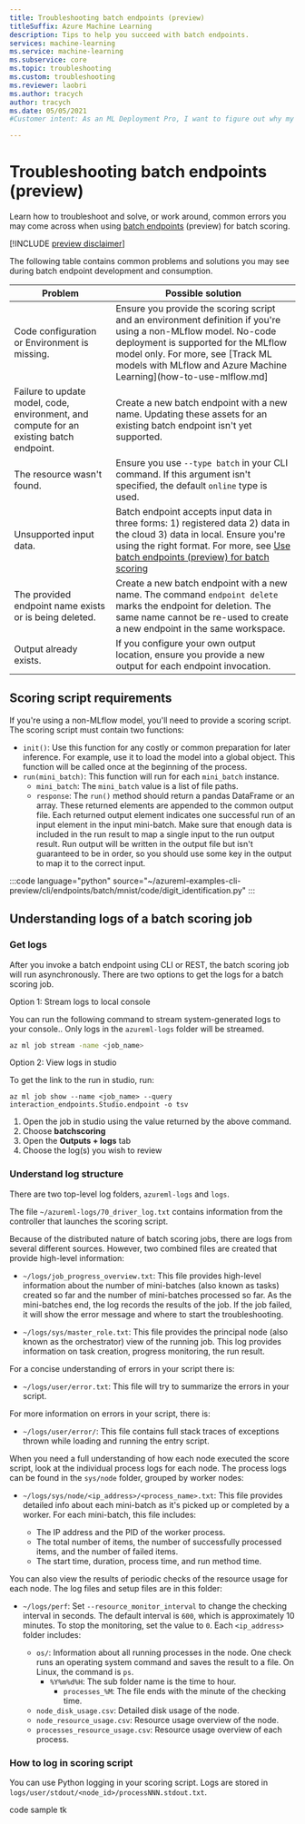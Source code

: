 ```yaml
---
title: Troubleshooting batch endpoints (preview)
titleSuffix: Azure Machine Learning
description: Tips to help you succeed with batch endpoints.
services: machine-learning
ms.service: machine-learning
ms.subservice: core
ms.topic: troubleshooting
ms.custom: troubleshooting
ms.reviewer: laobri
ms.author: tracych
author: tracych
ms.date: 05/05/2021
#Customer intent: As an ML Deployment Pro, I want to figure out why my batch endpoint doesn't run so that I can fix it.

---
```

# Troubleshooting batch endpoints (preview)

Learn how to troubleshoot and solve, or work around, common errors you may come across when using [batch endpoints](how-to-use-batch-endpoint.md) (preview) for batch scoring.

 [!INCLUDE [preview disclaimer](../../includes/machine-learning-preview-generic-disclaimer.md)]

The following table contains common problems and solutions you may see during batch endpoint development and consumption.

| Problem | Possible solution |
|--|--|
| Code configuration or Environment is missing. | Ensure you provide the scoring script and an environment definition if you're using a non-MLflow model. No-code deployment is supported for the MLflow model only. For more, see [Track ML models with MLflow and Azure Machine Learning](how-to-use-mlflow.md]|
| Failure to update model, code, environment, and compute for an existing batch endpoint. | Create a new batch endpoint with a new name. Updating these assets for an existing batch endpoint isn't yet supported. |
| The resource wasn't found. | Ensure you use `--type batch` in your CLI command. If this argument isn't specified, the default `online` type is used.|
| Unsupported input data. | Batch endpoint accepts input data in three forms: 1) registered data 2) data in the cloud 3) data in local. Ensure you're using the right format. For more, see [Use batch endpoints (preview) for batch scoring](how-to-use-batch-endpoint.md)|
| The provided endpoint name exists or is being deleted. | Create a new batch endpoint with a new name. The command `endpoint delete` marks the endpoint for deletion. The same name cannot be re-used to create a new endpoint in the same workspace. |
| Output already exists. | If you configure your own output location, ensure you provide a new output for each endpoint invocation. |

##  Scoring script requirements

If you're using a non-MLflow model, you'll need to provide a scoring script. The scoring script must contain two functions:

- `init()`: Use this function for any costly or common preparation for later inference. For example, use it to load the model into a global object. This function will be called once at the beginning of the process.
-  `run(mini_batch)`: This function will run for each `mini_batch` instance.
    -  `mini_batch`: The `mini_batch` value is a list of file paths.
    -  `response`: The `run()` method should return a pandas DataFrame or an array. These returned elements are appended to the common output file. Each returned output element indicates one successful run of an input element in the input mini-batch. Make sure that enough data is included in the run result to map a single input to the run output result. Run output will be written in the output file but isn't guaranteed to be in order, so you should use some key in the output to map it to the correct input.

:::code language="python" source="~/azureml-examples-cli-preview/cli/endpoints/batch/mnist/code/digit_identification.py" :::

## Understanding logs of a batch scoring job

### Get logs

After you invoke a batch endpoint using CLI or REST, the batch scoring job will run asynchronously. There are two options to get the logs for a batch scoring job.

Option 1: Stream logs to local console

You can run the following command to stream system-generated logs to your console.. Only logs in the `azureml-logs` folder will be streamed.

```bash
az ml job stream -name <job_name>
```

Option 2: View logs in studio 

To get the link to the run in studio, run: 

```azurecli
az ml job show --name <job_name> --query interaction_endpoints.Studio.endpoint -o tsv
```

1. Open the job in studio using the value returned by the above command. 
1. Choose **batchscoring**
1. Open the **Outputs + logs** tab 
1. Choose the log(s) you wish to review

### Understand log structure

There are two top-level log folders, `azureml-logs` and `logs`. 

The file `~/azureml-logs/70_driver_log.txt` contains information from the controller that launches the scoring script.  

Because of the distributed nature of batch scoring jobs, there are logs from several different sources. However, two combined files are created that provide high-level information: 

- `~/logs/job_progress_overview.txt`: This file provides high-level information about the number of mini-batches (also known as tasks) created so far and the number of mini-batches processed so far. As the mini-batches end, the log records the results of the job. If the job failed, it will show the error message and where to start the troubleshooting.

- `~/logs/sys/master_role.txt`: This file provides the principal node (also known as the orchestrator) view of the running job. This log provides information on task creation, progress monitoring, the run result.

For a concise understanding of errors in your script there is:

- `~/logs/user/error.txt`: This file will try to summarize the errors in your script.

For more information on errors in your script, there is:

- `~/logs/user/error/`: This file contains full stack traces of exceptions thrown while loading and running the entry script.

When you need a full understanding of how each node executed the score script, look at the individual process logs for each node. The process logs can be found in the `sys/node` folder, grouped by worker nodes:

- `~/logs/sys/node/<ip_address>/<process_name>.txt`: This file provides detailed info about each mini-batch as it's picked up or completed by a worker. For each mini-batch, this file includes:

    - The IP address and the PID of the worker process. 
    - The total number of items, the number of successfully processed items, and the number of failed items.
    - The start time, duration, process time, and run method time.

You can also view the results of periodic checks of the resource usage for each node. The log files and setup files are in this folder:

- `~/logs/perf`: Set `--resource_monitor_interval` to change the checking interval in seconds. The default interval is `600`, which is approximately 10 minutes. To stop the monitoring, set the value to `0`. Each `<ip_address>` folder includes:

    - `os/`: Information about all running processes in the node. One check runs an operating system command and saves the result to a file. On Linux, the command is `ps`.
        - `%Y%m%d%H`: The sub folder name is the time to hour.
            - `processes_%M`: The file ends with the minute of the checking time.
    - `node_disk_usage.csv`: Detailed disk usage of the node.
    - `node_resource_usage.csv`: Resource usage overview of the node.
    - `processes_resource_usage.csv`: Resource usage overview of each process.

### How to log in scoring script

You can use Python logging in your scoring script. Logs are stored in `logs/user/stdout/<node_id>/processNNN.stdout.txt`. 

code sample tk